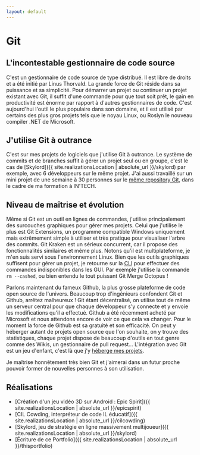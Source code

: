 ```yaml
---
layout: default
---
```


# Git

## L'incontestable gestionnaire de code source

C'est un gestionnaire de code source de type distribué. Il est libre de droits et a été initié par Linus Thorvald. La grande force de Git réside dans sa puissance et sa simplicité. Pour démarrer un projet ou continuer un projet existant avec Git, il suffit d'une commande pour que tout soit prêt, le gain en productivité est énorme par rapport à d'autres gestionnaires de code. C'est aujourd'hui l'outil le plus populaire dans son domaine, et il est utilisé par certains des plus gros projets tels que le noyau Linux, ou Roslyn le nouveau compiler .NET de Microsoft.

## J'utilise Git à outrance

C'est sur mes projets de logiciels que j'utilise Git à outrance. Le système de commits et de branches suffit à gérer un projet seul ou en groupe, c'est le cas de [Skylord]({{ site.realizationsLocation |  absolute_url }}/skylord) par exemple, avec 6 développeurs sur le même projet. J'ai aussi travaillé sur un mini projet de une semaine à 30 personnes sur le [même repository Git](https://github.com/intechinfo/GoM/tree/develop), dans le cadre de ma formation à IN'TECH.

## Niveau de maîtrise et évolution

Même si Git est un outil en lignes de commandes, j'utilise principalement des surcouches graphiques pour gérer mes projets. Celui que j'utilise le plus est Git Extensions, un programme compatible Windows uniquement mais extrêmement simple à utiliser et très pratique pour visualiser l'arbre des commits. Git Kraken est un sérieux concurrent, car il propose des fonctionnalités similaires et même plus. Notons qu'il est multiplateforme, je m'en suis servi sous l'environnement Linux.
Bien que les outils graphiques suffisent pour gérer un projet, je retourne sur la <abbr title="Command Line Interface">CLI</abbr> pour effectuer des commandes indisponibles dans les GUI. Par exemple j'utilise la commande ```rm --cashed```, ou bien entendu le tout puissant Git Merge Octopus !

Parlons maintenant du fameux Github, la plus grosse plateforme de code open source de l'univers. Beaucoup trop d'ingénieurs confondent Git et Github, arrêtez malheureux ! Git étant décentralisé, on utilise tout de même un serveur central pour que chaque développeur s'y connecte et y envoie les modifications qu'il a effectué. Github a été récemment acheté par Microsoft et nous attendons encore de voir ce que cela va changer. Pour le moment la force de Github est sa gratuité et son efficacité. On peut y héberger autant de projets open source que l'on souhaite, on y trouve des statistiques, chaque projet dispose de beaucoup d'outils en tout genre comme des Wikis, un gestionnaire de pull request...
L'intégration avec Git est un jeu d'enfant, c'est là que j'y [héberge mes projets](https://github.com/Purgator).

Je maîtrise honnêtement très bien Git et j'aimerai dans un futur proche pouvoir former de nouvelles personnes à son utilisation.

## Réalisations

* [Création d'un jeu vidéo 3D sur Android : Epic Spirit]({{ site.realizationsLocation | absolute_url }}/epicspirit)
* [CIL Cowding, interpréteur de code IL éducatif]({{ site.realizationsLocation | absolute_url }}/cilcowding)
* [Skylord, jeu de stratégie en ligne massivement multijoueur]({{ site.realizationsLocation | absolute_url }}/skylord)
* [Écriture de ce Portfolio]({{ site.realizationsLocation | absolute_url }}/thisportfolio)